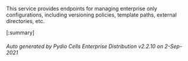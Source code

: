 






This service provides endpoints for managing enterprise only configurations, including versioning policies, template paths, external directories, etc.

[:summary]

###### Auto generated by Pydio Cells Enterprise Distribution v2.2.10 on 2-Sep-2021

